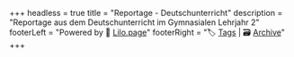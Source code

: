 +++
headless = true
title = "Reportage - Deutschunterricht"
description = "Reportage aus dem Deutschunterricht im Gymnasialen Lehrjahr 2"
footerLeft = "Powered by 💜 [Lilo.page](https://www.lilo.page)"
footerRight = "🏷️ [Tags](/tags/) | 🗃️ [Archive](/posts/)"
+++
